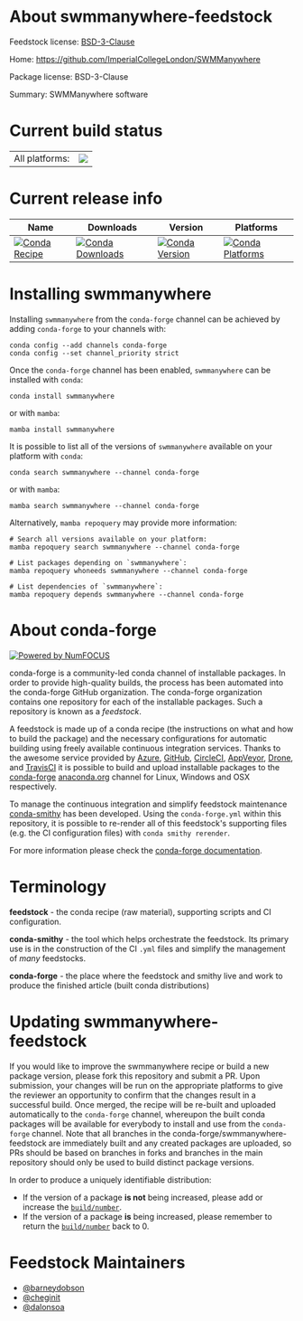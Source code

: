 About swmmanywhere-feedstock
============================

Feedstock license: [BSD-3-Clause](https://github.com/conda-forge/swmmanywhere-feedstock/blob/main/LICENSE.txt)

Home: https://github.com/ImperialCollegeLondon/SWMManywhere

Package license: BSD-3-Clause

Summary: SWMManywhere software

Current build status
====================


<table><tr><td>All platforms:</td>
    <td>
      <a href="https://dev.azure.com/conda-forge/feedstock-builds/_build/latest?definitionId=23517&branchName=main">
        <img src="https://dev.azure.com/conda-forge/feedstock-builds/_apis/build/status/swmmanywhere-feedstock?branchName=main">
      </a>
    </td>
  </tr>
</table>

Current release info
====================

| Name | Downloads | Version | Platforms |
| --- | --- | --- | --- |
| [![Conda Recipe](https://img.shields.io/badge/recipe-swmmanywhere-green.svg)](https://anaconda.org/conda-forge/swmmanywhere) | [![Conda Downloads](https://img.shields.io/conda/dn/conda-forge/swmmanywhere.svg)](https://anaconda.org/conda-forge/swmmanywhere) | [![Conda Version](https://img.shields.io/conda/vn/conda-forge/swmmanywhere.svg)](https://anaconda.org/conda-forge/swmmanywhere) | [![Conda Platforms](https://img.shields.io/conda/pn/conda-forge/swmmanywhere.svg)](https://anaconda.org/conda-forge/swmmanywhere) |

Installing swmmanywhere
=======================

Installing `swmmanywhere` from the `conda-forge` channel can be achieved by adding `conda-forge` to your channels with:

```
conda config --add channels conda-forge
conda config --set channel_priority strict
```

Once the `conda-forge` channel has been enabled, `swmmanywhere` can be installed with `conda`:

```
conda install swmmanywhere
```

or with `mamba`:

```
mamba install swmmanywhere
```

It is possible to list all of the versions of `swmmanywhere` available on your platform with `conda`:

```
conda search swmmanywhere --channel conda-forge
```

or with `mamba`:

```
mamba search swmmanywhere --channel conda-forge
```

Alternatively, `mamba repoquery` may provide more information:

```
# Search all versions available on your platform:
mamba repoquery search swmmanywhere --channel conda-forge

# List packages depending on `swmmanywhere`:
mamba repoquery whoneeds swmmanywhere --channel conda-forge

# List dependencies of `swmmanywhere`:
mamba repoquery depends swmmanywhere --channel conda-forge
```


About conda-forge
=================

[![Powered by
NumFOCUS](https://img.shields.io/badge/powered%20by-NumFOCUS-orange.svg?style=flat&colorA=E1523D&colorB=007D8A)](https://numfocus.org)

conda-forge is a community-led conda channel of installable packages.
In order to provide high-quality builds, the process has been automated into the
conda-forge GitHub organization. The conda-forge organization contains one repository
for each of the installable packages. Such a repository is known as a *feedstock*.

A feedstock is made up of a conda recipe (the instructions on what and how to build
the package) and the necessary configurations for automatic building using freely
available continuous integration services. Thanks to the awesome service provided by
[Azure](https://azure.microsoft.com/en-us/services/devops/), [GitHub](https://github.com/),
[CircleCI](https://circleci.com/), [AppVeyor](https://www.appveyor.com/),
[Drone](https://cloud.drone.io/welcome), and [TravisCI](https://travis-ci.com/)
it is possible to build and upload installable packages to the
[conda-forge](https://anaconda.org/conda-forge) [anaconda.org](https://anaconda.org/)
channel for Linux, Windows and OSX respectively.

To manage the continuous integration and simplify feedstock maintenance
[conda-smithy](https://github.com/conda-forge/conda-smithy) has been developed.
Using the ``conda-forge.yml`` within this repository, it is possible to re-render all of
this feedstock's supporting files (e.g. the CI configuration files) with ``conda smithy rerender``.

For more information please check the [conda-forge documentation](https://conda-forge.org/docs/).

Terminology
===========

**feedstock** - the conda recipe (raw material), supporting scripts and CI configuration.

**conda-smithy** - the tool which helps orchestrate the feedstock.
                   Its primary use is in the construction of the CI ``.yml`` files
                   and simplify the management of *many* feedstocks.

**conda-forge** - the place where the feedstock and smithy live and work to
                  produce the finished article (built conda distributions)


Updating swmmanywhere-feedstock
===============================

If you would like to improve the swmmanywhere recipe or build a new
package version, please fork this repository and submit a PR. Upon submission,
your changes will be run on the appropriate platforms to give the reviewer an
opportunity to confirm that the changes result in a successful build. Once
merged, the recipe will be re-built and uploaded automatically to the
`conda-forge` channel, whereupon the built conda packages will be available for
everybody to install and use from the `conda-forge` channel.
Note that all branches in the conda-forge/swmmanywhere-feedstock are
immediately built and any created packages are uploaded, so PRs should be based
on branches in forks and branches in the main repository should only be used to
build distinct package versions.

In order to produce a uniquely identifiable distribution:
 * If the version of a package **is not** being increased, please add or increase
   the [``build/number``](https://docs.conda.io/projects/conda-build/en/latest/resources/define-metadata.html#build-number-and-string).
 * If the version of a package **is** being increased, please remember to return
   the [``build/number``](https://docs.conda.io/projects/conda-build/en/latest/resources/define-metadata.html#build-number-and-string)
   back to 0.

Feedstock Maintainers
=====================

* [@barneydobson](https://github.com/barneydobson/)
* [@cheginit](https://github.com/cheginit/)
* [@dalonsoa](https://github.com/dalonsoa/)


<!-- dummy commit to enable rerendering -->

